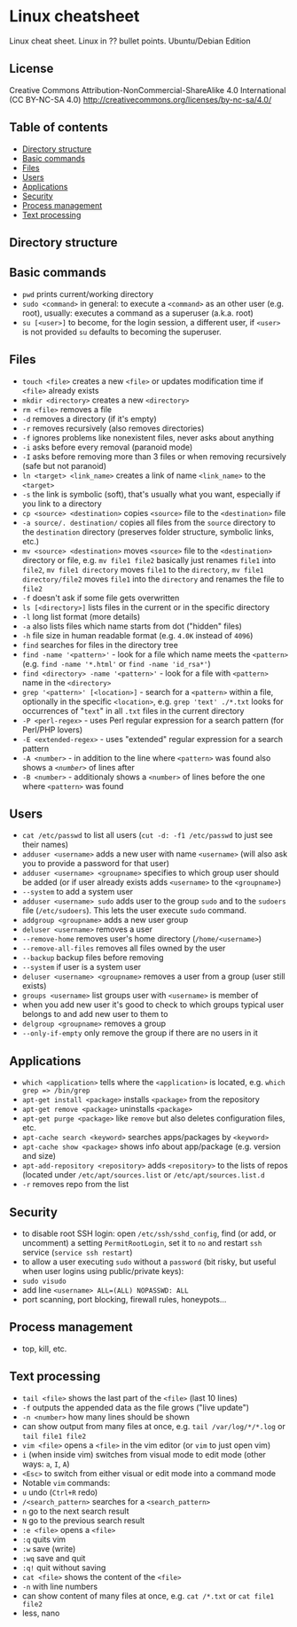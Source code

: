# Linux cheatsheet
Linux cheat sheet. Linux in ?? bullet points. Ubuntu/Debian Edition

## License

Creative Commons Attribution-NonCommercial-ShareAlike 4.0 International (CC BY-NC-SA 4.0)
http://creativecommons.org/licenses/by-nc-sa/4.0/

## Table of contents
- [Directory structure](#directory-structure)
- [Basic commands](#basic-commands)
- [Files](#files)
- [Users](#users)
- [Applications](#applications)
- [Security](#security)
- [Process management](#process-management)
- [Text processing](#text-processing)
 
## Directory structure

## Basic commands
- `pwd` prints current/working directory
- `sudo <command>` in general: to execute a `<command>` as an other user (e.g. root), usually: executes a command as a superuser (a.k.a. root)
- `su [<user>]` to become, for the login session, a different user, if `<user>` is not provided `su` defaults to becoming the superuser.

## Files
- `touch <file>` creates a new `<file>` or updates modification time if `<file>` already exists
- `mkdir <directory>` creates a new `<directory>`
- `rm <file>` removes a file
 - `-d` removes a directory (if it's empty)
 - `-r` removes recursively (also removes directories)
 - `-f` ignores problems like nonexistent files, never asks about anything
 - `-i` asks before every removal (paranoid mode)
 - `-I` asks before removing more than 3 files or when removing recursively (safe but not paranoid)
- `ln <target> <link_name>` creates a link of name `<link_name>` to the `<target>`
 - `-s` the link is symbolic (soft), that's usually what you want, especially if you link to a directory
- `cp <source> <destination>` copies `<source>` file to the `<destination>` file
 - `-a source/. destination/` copies all files from the `source` directory to the `destination` directory (preserves folder structure, symbolic links, etc.)
- `mv <source> <destination>` moves `<source>` file to the `<destination>` directory or file, e.g. `mv file1 file2` basically just renames `file1` into `file2`, `mv file1 directory` moves `file1` to the `directory`, `mv file1 directory/file2` moves `file1` into the `directory` and renames the file to `file2`
 - `-f` doesn't ask if some file gets overwritten
- `ls [<directory>]` lists files in the current or in the specific directory
 - `-l` long list format (more details)
 - `-a` also lists files which name starts from dot ("hidden" files)
 - `-h` file size in human readable format (e.g. `4.0K` instead of `4096`)
- `find` searches for files in the directory tree
 - `find -name '<pattern>'` - look for a file which name meets the `<pattern>` (e.g. `find -name '*.html'` or `find -name 'id_rsa*'`)
 - `find <directory> -name '<pattern>'` - look for a file with `<pattern>` name in the `<directory>`
- `grep '<pattern>' [<location>]` - search for a `<pattern>` within a file, optionally in the specific `<location>`, e.g. `grep 'text' ./*.txt` looks for occurrences of "`text`" in all `.txt` files in the current directory
 - `-P <perl-regex>` - uses Perl regular expression for a search pattern (for Perl/PHP lovers)
 - `-E <extended-regex>` - uses "extended" regular expression for a search pattern
 - `-A <number>` - in addition to the line where `<pattern>` was found also shows a _`<number>`_ of lines after
 - `-B <number>` - additionaly shows a `<number>` of lines before the one where `<pattern>` was found 

## Users
- `cat /etc/passwd` to list all users (`cut -d: -f1 /etc/passwd` to just see their names)
- `adduser <username>` adds a new user with name `<username>` (will also ask you to provide a password for that user)
 - `adduser <username> <groupname>` specifies to which group user should be added (or if user already exists adds `<username>` to the `<groupname>`)
 - `--system` to add a system user
 - `adduser <username> sudo` adds user to the group `sudo` and to the `sudoers` file (`/etc/sudoers`). This lets the user execute `sudo` command.
- `addgroup <groupname>` adds a new user group
- `deluser <username>` removes a user
 - `--remove-home` removes user's home directory (`/home/<username>`)
 - `--remove-all-files` removes all files owned by the user
 - `--backup` backup files before removing
 - `--system` if user is a system user
- `deluser <username> <groupname>` removes a user from a group (user still exists)
- `groups <username>` list groups user with `<username>` is member of
 - when you add new user it's good to check to which groups typical user belongs to and add new user to them to 
- `delgroup <groupname>` removes a group
 - `--only-if-empty` only remove the group if there are no users in it 

## Applications
- `which <application>` tells where the `<application>` is located, e.g. `which grep => /bin/grep`
- `apt-get install <package>` installs `<package>` from the repository
- `apt-get remove <package>` uninstalls `<package>`
 - `apt-get purge <package>` like `remove` but also deletes configuration files, etc.
- `apt-cache search <keyword>` searches apps/packages by `<keyword>`
- `apt-cache show <package>` shows info about app/package (e.g. version and size)
- `apt-add-repository <repository>` adds `<repository>` to the lists of repos (located under `/etc/apt/sources.list` or `/etc/apt/sources.list.d`
 - `-r` removes repo from the list 

## Security
- to disable root SSH login: open `/etc/ssh/sshd_config`, find (or add, or uncomment) a setting `PermitRootLogin`, set it to  `no` and restart `ssh` service (`service ssh restart`)
- to allow a user executing `sudo` without a `password` (bit risky, but useful when user logins using public/private keys):
 - `sudo visudo`
 - add line `<username> ALL=(ALL) NOPASSWD: ALL`
- port scanning, port blocking, firewall rules, honeypots...

## Process management
- top, kill, etc.

## Text processing
- `tail <file>` shows the last part of the `<file>` (last 10 lines)
 - `-f` outputs the appended data as the file grows ("live update")
 - `-n <number>` how many lines should be shown
 - can show output from many files at once, e.g. `tail /var/log/*/*.log` or `tail file1 file2`
- `vim <file>` opens a `<file>` in the vim editor (or `vim` to just open vim)
 - `i` (when inside vim) switches from visual mode to edit mode (other ways: `a`, `I`, `A`)
 - `<Esc>` to switch from either visual or edit mode into a command mode
- Notable `vim` commands:
 - `u` undo (`Ctrl+R` redo)
 - `/<search_pattern>` searches for a `<search_pattern>`
 - `n` go to the next search result
 - `N` go to the previous search result
 - `:e <file>` opens a `<file>`
 - `:q` quits vim
 - `:w` save (write)
 - `:wq` save and quit
 - `:q!` quit without saving
- `cat <file>` shows the content of the `<file>`
 - `-n` with line numbers 
 - can show content of many files at once, e.g. `cat /*.txt` or `cat file1 file2`
- less, nano
